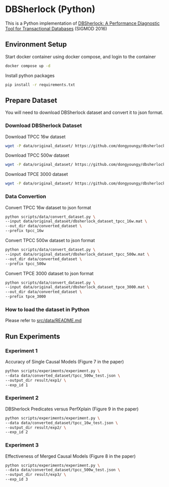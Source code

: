 # DBSherlock (Python)
This is a Python implementation of [DBSherlock: A Performance Diagnostic Tool for Transactional Databases](https://dl.acm.org/doi/10.1145/2882903.2915218) (SIGMOD 2016)

## Environment Setup
Start docker container using docker compose, and login to the container
```bash
docker compose up -d
```
Install python packages
```bash
pip install -r requirements.txt
```

## Prepare Dataset
You will need to download DBSherlock dataset and convert it to json format.
### Download DBSherlock Dataset
Download TPCC 16w dataset
```bash
wget -P data/original_dataset/ https://github.com/dongyoungy/dbsherlock-reproducibility/raw/master/datasets/dbsherlock_dataset_tpcc_16w.mat
```
Download TPCC 500w dataset
```bash
wget -P data/original_dataset/ https://github.com/dongyoungy/dbsherlock-reproducibility/raw/master/datasets/dbsherlock_dataset_tpcc_500w.mat
```
Download TPCE 3000 dataset
```bash
wget -P data/original_dataset/ https://github.com/dongyoungy/dbsherlock-reproducibility/raw/master/datasets/dbsherlock_dataset_tpce_3000.mat
```

### Data Convertion
Convert TPCC 16w dataset to json format
```bash
python scripts/data/convert_dataset.py \
--input data/original_dataset/dbsherlock_dataset_tpcc_16w.mat \
--out_dir data/converted_dataset \
--prefix tpcc_16w
```
Convert TPCC 500w dataset to json format
```bash
python scripts/data/convert_dataset.py \
--input data/original_dataset/dbsherlock_dataset_tpcc_500w.mat \
--out_dir data/converted_dataset \
--prefix tpcc_500w
```
Convert TPCE 3000 dataset to json format
```bash
python scripts/data/convert_dataset.py \
--input data/original_dataset/dbsherlock_dataset_tpce_3000.mat \
--out_dir data/converted_dataset \
--prefix tpce_3000
```
### How to load the dataset in Python
Please refer to [src/data/README.md](src/data/README.md)

## Run Experiments
### Experiment 1
Accuracy of Single Causal Models (Figure 7 in the paper)
```bash
python scripts/experiments/experiment.py \
--data data/converted_dataset/tpcc_500w_test.json \
--output_dir result/exp1/ \
--exp_id 1
```

### Experiment 2
DBSherlock Predicates versus PerfXplain (Figure 9 in the paper)
```bash
python scripts/experiments/experiment.py \
--data data/converted_dataset/tpcc_16w_test.json \
--output_dir result/exp2/ \
--exp_id 2
```

### Experiment 3
Effectiveness of Merged Causal Models (Figure 8 in the paper)
```bash
python scripts/experiments/experiment.py \
--data data/converted_dataset/tpcc_500w_test.json \
--output_dir result/exp3/ \
--exp_id 3
```